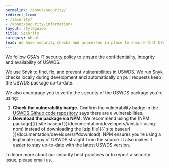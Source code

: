 ```yaml
---
permalink: /about/security/
redirect_from:
- /security/
- /about/security-information/
layout: styleguide
title: Security
category: About
lead: We have security checks and processes in place to ensure that USWDS is a secure system.
---
```


We follow GSA's [IT security policy](https://www.gsa.gov/directive/gsa-information-technology-%28it%29-security-policy) to ensure the confidentiality, integrity and availability of USWDS.

We use Snyk to find, fix, and prevent vulnerabilities in USWDS. We run Snyk
checks locally during development and automatically on pull requests keep the USWDS package up-to-date.

We also encourage you to verify the security of the USWDS package you're using:

1. **Check the vulnerability badge.** Confirm the vulnerability badge in the [USWDS Github code repository](https://github.com/uswds/uswds) says there are `0` vulnerabilities.
1. **Download the package via NPM.** We recommend using the [NPM package]({{ site.baseurl }}/documentation/developers/#install-using-npm) instead of downloading the [zip file]({{ site.baseurl }}/documentation/developers/#download).  NPM ensures you’re using a legitimate copy of USWDS straight from the source. It also makes it easier to stay
up-to-date with the latest USWDS version.

To learn more about our security best practices or to report a security issue,
please [email us](mailto:uswds@support.digitalgov.gov).
